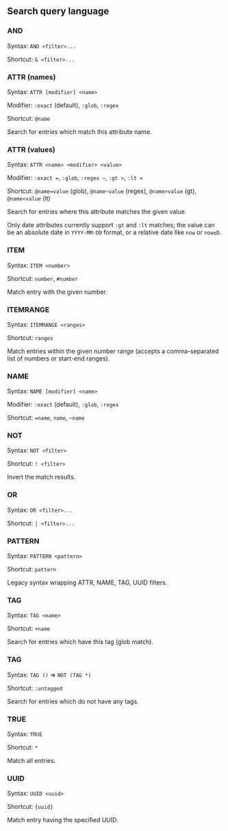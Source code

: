 ## Search query language

### AND

Syntax: `AND <filter>...`

Shortcut: `& <filter>...`

### ATTR (names)

Syntax: `ATTR [modifier] <name>`

Modifier: `:exact` (default), `:glob`, `:regex`

Shortcut: `@name`

Search for entries which match this attribute name.

### ATTR (values)

Syntax: `ATTR <name> <modifier> <value>`

Modifier: `:exact =`, `:glob`, `:regex ~`, `:gt >`, `:lt <`

Shortcut: `@name=value` (glob), `@name~value` (regex), `@name>value` (gt), `@name<value` (lt)

Search for entries where this attribute matches the given value.

Only date attributes currently support `:gt` and `:lt` matches; the value can
be an absolute date in `YYYY-MM-DD` format, or a relative date like `now` or
`now±D`.

### ITEM

Syntax: `ITEM <number>`

Shortcut: `number`, `#number`

Match entry with the given number.

### ITEMRANGE

Syntax: `ITEMRANGE <ranges>`

Shortcut: `ranges`

Match entries within the given number range (accepts a comma-separated list of numbers or start-end ranges).

### NAME

Syntax: `NAME [modifier] <name>`

Modifier: `:exact` (default), `:glob`, `:regex`

Shortcut: `=name`, `name`, `~name`

### NOT

Syntax: `NOT <filter>`

Shortcut: `! <filter>`

Invert the match results.

### OR

Syntax: `OR <filter>...`

Shortcut: `| <filter>...`

### PATTERN

Syntax: `PATTERN <pattern>`

Shortcut: `pattern`

Legacy syntax wrapping ATTR, NAME, TAG, UUID filters.

### TAG

Syntax: `TAG <name>`

Shortcut: `+name`

Search for entries which have this tag (glob match).

### TAG

Syntax: `TAG ()` ⇒ `NOT (TAG *)`

Shortcut: `:untagged`

Search for entries which do not have any tags.

### TRUE

Syntax: `TRUE`

Shortcut: `*`

Match all entries.

### UUID

Syntax: `UUID <uuid>`

Shortcut: `{uuid}`

Match entry having the specified UUID.
